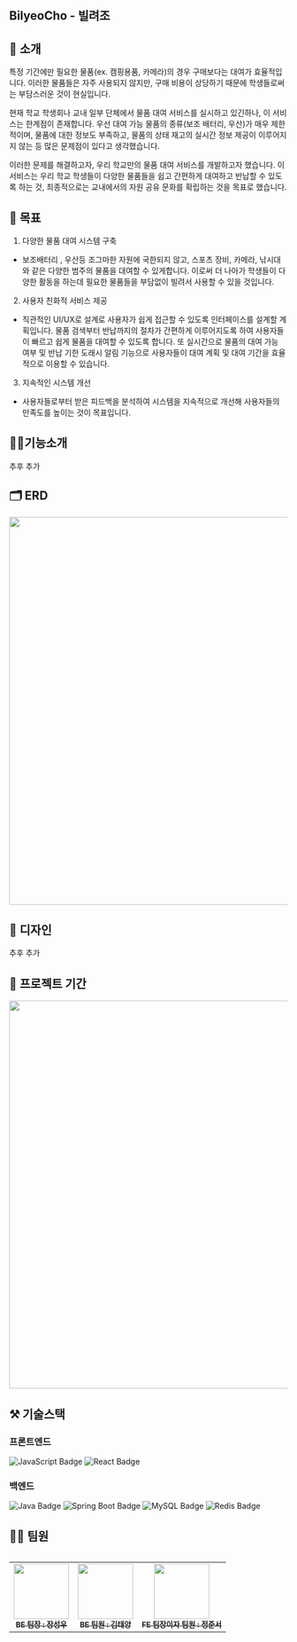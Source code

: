 ## BilyeoCho - 빌려조
 
## 🙋 소개
특정 기간에만 필요한 물품(ex. 캠핑용품, 카메라)의 경우 구매보다는 대여가 효율적입니다.
이러한 물품들은 자주 사용되지 않지만, 구매 비용이 상당하기 때문에 학생들로써는 부담스러운 것이 현실입니다. 

현재 학교 학생회나 교내 일부 단체에서  물품 대여 서비스를 실시하고 있긴하나, 이 서비스는 한계점이 존재합니다. 
우선 대여 가능 물품의 종류(보조 배터리, 우산)가 매우 제한적이며, 물품에 대한 정보도 부족하고,
물품의 상태 재고의 실시간 정보 제공이 이루어지지 않는 등 많은 문제점이 있다고 생각했습니다.

이러한 문제를 해결하고자, 우리 학교만의 물품 대여 서비스를 개발하고자 했습니다. 
이 서비스는 우리 학교 학생들이 다양한 물품들을 쉽고 간편하게 대여하고 반납할 수 있도록 하는 것, 
최종적으로는 교내에서의 자원 공유 문화를 확립하는 것을 목표로 했습니다. 


## 🚀 목표
1. 다양한 물품 대여 시스템 구축

- 보조배터리 , 우산등 조그마한 자원에 국한되지 않고, 스포츠 장비, 카메라, 낚시대와 같은 다양한 범주의 물품을 대여할 수 있게합니다.
이로써 더 나아가 학생들이 다양한 활동을 하는데 필요한 물품들을 부담없이 빌려서 사용할 수 있을 것입니다.


2. 사용자 친화적 서비스 제공
- 직관적인 UI/UX로 설계로 사용자가 쉽게 접근할 수 있도록 인터페이스를 설계할 계획입니다.
물품 검색부터 반납까지의 절차가 간편하게 이루어지도록 하여 사용자들이 빠르고 쉽게 물품을 대여할 수 있도록 합니다.
또 실시간으로 물품의 대여 가능 여부 및 반납 기한 도래시 알림 기능으로 사용자들이 대여 계획 및 대여 기간을 효율적으로 이용할 수 있습니다.


3. 지속적인 시스템 개선
- 사용자들로부터 받은 피드백을 분석하여 시스템을 지속적으로 개선해 사용자들의 만족도를 높이는 것이 목표입니다.

## 🧑‍💻기능소개

추후 추가

## 🗂️ ERD
<img src="https://github.com/user-attachments/assets/a3b11e41-52c6-48c8-8db4-deb8c8d761d5" width="700"/>

## 🎨 디자인

추후 추가

## 📆 프로젝트 기간
<img src="https://github.com/user-attachments/assets/cae32301-888b-42fe-9b47-2d0907c10660" width="700"/>


## ⚒️ 기술스택

### 프론트엔드
<p>
  <img src="https://img.shields.io/badge/JavaScript-F7DF1E?style=for-the-badge&logo=javascript&logoColor=black" alt="JavaScript Badge"/> 
  <img src="https://img.shields.io/badge/React-61DAFB?style=for-the-badge&logo=react&logoColor=black" alt="React Badge"/>
</p>

### 백엔드

<p>
  <img src="https://img.shields.io/badge/Java-007396?style=for-the-badge&logo=openjdk&logoColor=white" alt="Java Badge"/>
  <img src="https://img.shields.io/badge/Spring%20Boot-6DB33F?style=for-the-badge&logo=springboot&logoColor=white" alt="Spring Boot Badge"/>
  <img src="https://img.shields.io/badge/MySQL-4479A1?style=for-the-badge&logo=mysql&logoColor=white" alt="MySQL Badge"/>
  <img src="https://img.shields.io/badge/Redis-DC382D?style=for-the-badge&logo=redis&logoColor=white" alt="Redis Badge"/>
</p>


## 👯‍♂️ 팀원
<div style="overflow: hidden;">
  <table>
    <tbody>
      <tr>
        <td align="center">
          <a href="https://github.com/Sungw0o">
            <img src="https://github.com/user-attachments/assets/41b7f89f-817e-408a-8eba-ca3aab0b2c26" width="100px;" alt=""/><br />
            <sub><b>BE 팀장 : 장성우</b></sub>
          </a><br />
        </td>
        <td align="center">
          <a href="https://github.com/xxlsheep">
            <img src="https://github.com/user-attachments/assets/96b3992e-4f0d-48e4-bbc6-4b6ef1259ba2" width="100px;" alt=""/><br />
            <sub><b>BE 팀원 : 김태양</b></sub>
          </a><br />
        </td>
        <td align="center">
          <a href="https://github.com/HeyJunN">
            <img src="https://github.com/user-attachments/assets/dde32e60-2a25-4874-85f1-ac946a69068a" width="100px;" alt=""/><br />
            <sub><b>FE 팀장이자 팀원 : 정준서</b></sub>
          </a><br />
        </td>
      </tr>
    </tbody>
  </table>
</div>
